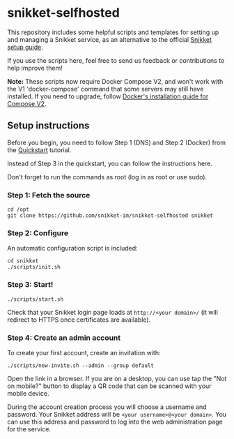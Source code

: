 # snikket-selfhosted

This repository includes some helpful scripts and templates
for setting up and managing a Snikket service, as an alternative to the
official [Snikket setup guide](https://snikket.org/quickstart).

If you use the scripts here, feel free to send us feedback or contributions to
help improve them!

**Note:** These scripts now require Docker Compose V2, and won't work with the
V1 'docker-compose' command that some servers may still have installed. If you
need to upgrade, follow [Docker's installation guide for Compose V2](https://docs.docker.com/compose/install/linux/#install-using-the-repository).

## Setup instructions

Before you begin, you need to follow Step 1 (DNS) and Step 2
(Docker) from the [Quickstart](https://snikket.org/service/quickstart/)
tutorial.

Instead of Step 3 in the quickstart, you can follow the instructions
here.

Don't forget to run the commands as root (log in as root or use sudo).

### Step 1: Fetch the source

```
cd /opt
git clone https://github.com/snikket-im/snikket-selfhosted snikket
```

### Step 2: Configure

An automatic configuration script is included:

```
cd snikket
./scripts/init.sh
```

### Step 3: Start!

```
./scripts/start.sh
```

Check that your Snikket login page loads at `http://<your domain>/`
(it will redirect to HTTPS once certificates are available).

### Step 4: Create an admin account

To create your first account, create an invitation with:

```
./scripts/new-invite.sh --admin --group default
```

Open the link in a browser. If you are on a desktop, you can use
tap the "Not on mobile?" button to display a QR code that can be
scanned with your mobile device.

During the account creation process you will choose a username and
password. Your Snikket address will be `<your username>@<your domain>`.
You can use this address and password to log into the web administration
page for the service.
